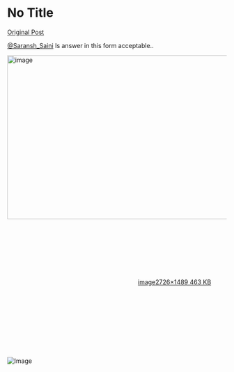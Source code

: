 # No Title

[Original Post](https://discourse.onlinedegree.iitm.ac.in/t/169029/243)

<p><a class="mention" href="/u/saransh_saini">@Saransh_Saini</a> Is answer in this form acceptable..<br>
<div class="lightbox-wrapper"><a class="lightbox" href="https://europe1.discourse-cdn.com/flex013/uploads/iitm/original/3X/2/1/214f621511c83fa1983bcab693d2e00a5de2564a.png" data-download-href="/uploads/short-url/4KFPIizVj0HCO7kobEbg91UiSTg.png?dl=1" title="image" rel="noopener nofollow ugc"><img src="https://europe1.discourse-cdn.com/flex013/uploads/iitm/optimized/3X/2/1/214f621511c83fa1983bcab693d2e00a5de2564a_2_690x376.png" alt="image" data-base62-sha1="4KFPIizVj0HCO7kobEbg91UiSTg" width="690" height="376" srcset="https://europe1.discourse-cdn.com/flex013/uploads/iitm/optimized/3X/2/1/214f621511c83fa1983bcab693d2e00a5de2564a_2_690x376.png, https://europe1.discourse-cdn.com/flex013/uploads/iitm/optimized/3X/2/1/214f621511c83fa1983bcab693d2e00a5de2564a_2_1035x564.png 1.5x, https://europe1.discourse-cdn.com/flex013/uploads/iitm/optimized/3X/2/1/214f621511c83fa1983bcab693d2e00a5de2564a_2_1380x752.png 2x" data-dominant-color="7E877F"><div class="meta"><svg class="fa d-icon d-icon-far-image svg-icon" aria-hidden="true"><use href="#far-image"></use></svg><span class="filename">image</span><span class="informations">2726×1489 463 KB</span><svg class="fa d-icon d-icon-discourse-expand svg-icon" aria-hidden="true"><use href="#discourse-expand"></use></svg></div></a></div></p>

![Image](https://europe1.discourse-cdn.com/flex013/uploads/iitm/optimized/3X/2/1/214f621511c83fa1983bcab693d2e00a5de2564a_2_690x376.png)